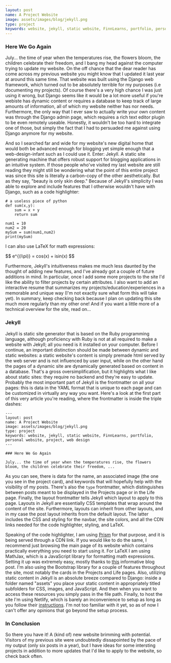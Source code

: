 ```yaml
---
layout: post
name: A Project Website
image: assets/images/blog/jekyll.png
type: project
keywords: website, jekyll, static website, FinnLearns, portfolio, personal website, project, web design
---
```


### Here We Go Again

July... the time of year when the temperatures rise, the flowers bloom, the children celebrate their freedom, and I bang my head against the computer trying to update my website. On the off chance that the dear reader has come across my previous website you might know that I updated it last year at around this same time. That website was built using the Django web framework, which turned out to be absolutely terrible for my purposes (i.e documenting my projects). Of course there's a very high chance I was just using it wrong, but Django seems like it would be a lot more useful if you're webiste has dynamic content or requires a database to keep track of large amounts of information, all of which my website neither has nor needs. Furthermore, the only way that I ever saw to actually write your own content was through the Django admin page, which requires a rich text editor plugin to be even remotely useable. Honestly, it wouldn't be too hard to integrate one of those, but simply the fact that I had to persuaded me against using Django anymore for my website.

And so I searched far and wide for my website's new digital home that would both be advanced enough for blogging yet simple enough that a web-design-infant such as I could use it. Enter: Jekyll. A static site generating machine that offers robust support for blogging applications in an intuitive system. If those people who've visited my last website are still reading they might still be wondering what the point of this entire project was since this site is literally a carbon-copy of the other aesthetically. But as they say, "beauty is only skin deep." Because of Jekyll's simplicity I was able to explore and include features that I otherwise wouldn't have with Django, such as a code highlighter:

<pre><code class="language-py"># a useless piece of python
def sum(x,y):
    sum = x + y
    return sum

num1 = 10
num2 = 20
mySum = sum(num1,num2)
print(mySum)
</code></pre>

I can also use LaTeX for math expressions: 
<p style="latex-box">
$$
e^{(i\pi)} = cos(x) + isin(x)
$$
</p>

Furthermore, Jekyll's intuitiveness makes me much less daunted by the thought of adding new features, and I've already got a couple of future additions in mind. In particular, once I add some more projects to the site I'd like the ability to filter projects by certain attributes. I also want to add an interactive resume that summarizes my projects/education/experiences in a memorable and unique way (I'm not exactly sure what form this will take yet). In summary, keep checking back because I plan on updating this site much more regularly than my other one! And if you want a little more of a technical overview for the site, read on...

### Jekyll

Jekyll is static site generator that is based on the Ruby programming language, although proficiency with Ruby is not at all required to make a website with Jekyll; all you need is it installed on your computer. Before I continue, an important distinction should be made between dynamic and static websites: a static website's content is simply premade html served by the web server and is not influenced by user input, while on the other hand the pages of a dynamic site are dynamically generated based on content in a database. That's a gross oversimplification, but it highlights what I like about static sites: they require no backend and they're easy to update.
Probably the most important part of Jekyll is the frontmatter on all your pages: this is data in the YAML format that is unique to each page and can be customized in virtually any way you want. Here's a look at the first part of this very article you're reading, where the frontmatter is inside the triple dashes:

<pre><code class="language-css>">---
layout: post
name: A Project Website
image: assets/images/blog/jekyll.png
type: project
keywords: website, jekyll, static website, FinnLearns, portfolio, personal website, project, web design
---

### Here We Go Again

July... the time of year when the temperatures rise, the flowers bloom, the children celebrate their freedom, ...
</code></pre>

As you can see, there is data for the name, an associated image (the one you see in the project card), and keywords that will hopefully help with the visibility of my posts. There's also the ```type``` frontmatter, which distinguishes between posts meant to be displayed in the Projects page or in the Life page. Finally, the layout frontmatter tells Jekyll which layout to apply to this page. Layouts in Jekyll are essentially CSS templates that wrap around the content of the site. Furthermore, layouts can inherit from other layouts, and in my case the post layout inherits from the default layout. The latter includes the CSS and styling for the navbar, the site colors, and all the CDN links needed for the code highlighter, styling, and LaTeX.

Speaking of the code highlighter, I am using [Prism](https://prismjs.com) for that purpose, and it is being served through a CDN link. If you would like to do the same, I recommend just browsing the main page of its website which contains practically everything you need to start using it. For LaTeX I am using MathJax, which is a JavaScript library for formatting math expressions. Setting it up was extremely easy, mostly thanks to [this](http://emily-hk.com/latex/) informative blog post. I'm also using the Bootstrap library for a couple of features throughout the site, most notably the cards in the Projects and Life pages. Also, utilizing static content in Jekyll is an absolute breeze compared to Django: inside a folder named "assets" you place your static content in appropriately titled subfolders for CSS, images, and JavaScript. And then when you want to access these resources you simply pass in the file path. Finally, to host the site I'm using Netlify, which is barely an inconvenience to setup as long as you follow their [instructions](https://www.netlify.com/blog/2020/04/02/a-step-by-step-guide-jekyll-4.0-on-netlify/). I'm not too familiar with it yet, so as of now I can't offer any opinions that go beyond the setup process.

### In Conclusion

So there you have it! A (kind of) new website brimming with potential. Visitors of my previous site were undoubtedly dissapointed by the pace of my output (only six posts in a year), but I have ideas for some intersting projects in addition to more updates that I'd like to apply to the website, so check back often.